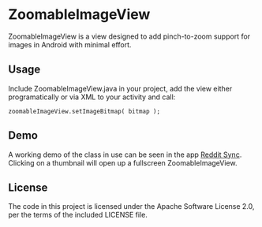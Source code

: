# ZoomableImageView

ZoomableImageView is a view designed to add pinch-to-zoom support for images in Android with minimal effort. 

## Usage

Include ZoomableImageView.java in your project, add the view either programatically or via XML to your activity and call:

	zoomableImageView.setImageBitmap( bitmap );

## Demo

A working demo of the class in use can be seen in the app [Reddit Sync](https://play.google.com/store/apps/details?id=com.laurencedawson.reddit_sync). Clicking on a thumbnail will open up a fullscreen ZoomableImageView.

## License
The code in this project is licensed under the Apache Software License 2.0, per the terms of the included LICENSE file.
